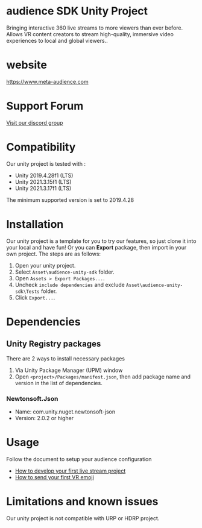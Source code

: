 # audience SDK Unity Project

Bringing interactive 360 live streams to more viewers than ever before.
Allows VR content creators to stream high-quality, immersive video experiences to local and global viewers..

# website
 
 https://www.meta-audience.com
 
# Support Forum

[Visit our discord group](https://discord.gg/T2aKHMGbU2)

# Compatibility

Our unity project is tested with :  
* Unity 2019.4.28f1 (LTS)
* Unity 2021.3.15f1 (LTS)
* Unity 2021.3.17f1 (LTS)  
  
The minimum supported version is set to 2019.4.28   

# Installation

Our unity project is a template for you to try our features, so just clone it into your local and have fun!
Or you can **Export** package, then import in your own project. The steps are as follows:
1. Open your unity project.
2. Select `Asset\audience-unity-sdk` folder.
3. Open `Assets > Export Packages...`.
4. Uncheck `include dependencies` and exclude `Asset\audience-unity-sdk\Tests` folder.
5. Click `Export...`.

# Dependencies

## Unity Registry packages
There are 2 ways to install necessary packages
1. Via Unity Package Manager (UPM) window
2. Open `<project>/Packages/manifest.json`, then add package name and version in the list of dependencies.

### Newtonsoft.Json
* Name: com.unity.nuget.newtonsoft-json
* Version: 2.0.2 or higher 


# Usage

Follow the document to setup your audience configuration
* [How to develop your first live stream project](Docs/TUTORIAL_LIVESTREAM.md)
* [How to send your first VR emoji](Docs/TUTORIAL_EMOJI.md)

# Limitations and known issues

Our unity project is not compatible with URP or HDRP project.
